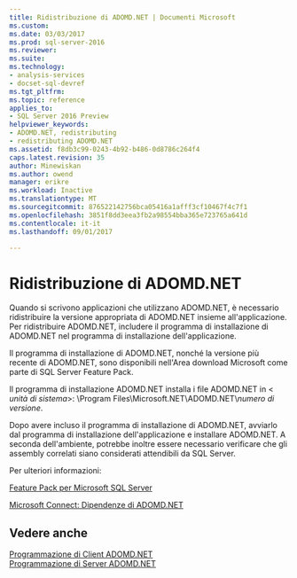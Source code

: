 ```yaml
---
title: Ridistribuzione di ADOMD.NET | Documenti Microsoft
ms.custom: 
ms.date: 03/03/2017
ms.prod: sql-server-2016
ms.reviewer: 
ms.suite: 
ms.technology:
- analysis-services
- docset-sql-devref
ms.tgt_pltfrm: 
ms.topic: reference
applies_to:
- SQL Server 2016 Preview
helpviewer_keywords:
- ADOMD.NET, redistributing
- redistributing ADOMD.NET
ms.assetid: f8db3c99-0243-4b92-b486-0d8786c264f4
caps.latest.revision: 35
author: Minewiskan
ms.author: owend
manager: erikre
ms.workload: Inactive
ms.translationtype: MT
ms.sourcegitcommit: 876522142756bca05416a1afff3cf10467f4c7f1
ms.openlocfilehash: 3851f8dd3eea3fb2a98554bba365e723765a641d
ms.contentlocale: it-it
ms.lasthandoff: 09/01/2017

---
```

# <a name="redistributing-adomdnet"></a>Ridistribuzione di ADOMD.NET
  Quando si scrivono applicazioni che utilizzano ADOMD.NET, è necessario ridistribuire la versione appropriata di ADOMD.NET insieme all'applicazione. Per ridistribuire ADOMD.NET, includere il programma di installazione di ADOMD.NET nel programma di installazione dell'applicazione.  
  
 Il programma di installazione di ADOMD.NET, nonché la versione più recente di ADOMD.NET, sono disponibili nell'Area download Microsoft come parte di SQL Server Feature Pack.  
  
 Il programma di installazione ADOMD.NET installa i file ADOMD.NET in \< *unità di sistema*>: \Program Files\Microsoft.NET\ADOMD.NET\\*numero di versione*.  
  
 Dopo avere incluso il programma di installazione di ADOMD.NET, avviarlo dal programma di installazione dell'applicazione e installare ADOMD.NET. A seconda dell'ambiente, potrebbe inoltre essere necessario verificare che gli assembly correlati siano considerati attendibili da SQL Server.  
  
 Per ulteriori informazioni:  
  
 [Feature Pack per Microsoft SQL Server](http://go.microsoft.com/fwlink/?LinkId=389949)  
  
 [Microsoft Connect: Dipendenze di ADOMD.NET](http://go.microsoft.com/fwlink/?LinkId=389950)  
  
## <a name="see-also"></a>Vedere anche  
 [Programmazione di Client ADOMD.NET](../../../analysis-services/multidimensional-models-adomd-net-client/adomd-net-client-programming.md)   
 [Programmazione di Server ADOMD.NET](../../../analysis-services/multidimensional-models-adomd-net-server/adomd-net-server-programming.md)  
  
  

